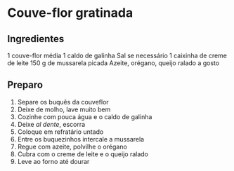 # Couve-flor gratinada

## Ingredientes
 
1 couve-flor média 
1 caldo de galinha 
Sal se necessário 
1 caixinha de creme de leite 
150 g de mussarela picada 
Azeite, orégano, queijo ralado a gosto 

## Preparo 

1. Separe os buquês da couveflor 
2. Deixe de molho, lave muito bem 
3. Cozinhe com pouca água e o caldo de galinha 
4. Deixe *al dente*, escorra 
5. Coloque em refratário untado 
6. Entre os buquezinhos intercale a mussarela 
7. Regue com azeite, polvilhe o orégano 
8. Cubra com o creme de leite e o queijo ralado 
9. Leve ao forno até dourar
